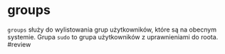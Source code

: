 # groups
`groups` służy do wylistowania grup użytkowników, które są na obecnym systemie. Grupa `sudo` to grupa użytkowników z uprawnieniami do roota.
#review